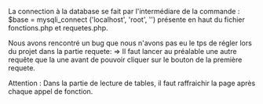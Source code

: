 La connection à la database se fait par l'intermédiare de la commande :
      $base = mysqli_connect ('localhost', 'root', '')
    présente en haut du fichier fonctions.php et requetes.php.

Nous avons rencontré un bug que nous n'avons pas eu le tps de régler lors du projet dans la partie requete:
    => Il faut lancer au préalable une autre requête que la une avant de pouvoir cliquer sur le bouton de la première requete.

Attention :
    Dans la partie de lecture de tables, il faut raffraichir la page après chaque appel de fonction.
